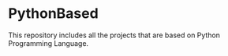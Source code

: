 # PythonBased
This repository includes all the projects that are based on Python Programming Language. 
